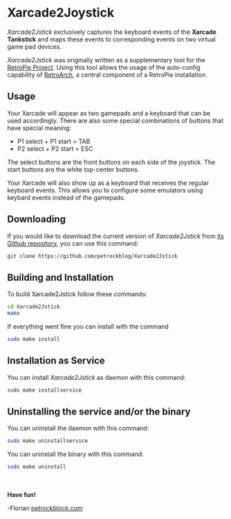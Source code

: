 Xarcade2Joystick
================

_Xarcade2Jstick_ exclusively captures the keyboard events of the __Xarcade Tankstick__ and maps these events to corresponding events on two virtual game pad devices.

_Xarcade2Jstick_ was originally written as a supplementary tool for the [RetroPie Project](http://blog.petrockblock.com/retropie/). Using this tool allows the usage of the auto-config capability of [RetroArch](http://themaister.net/retroarch.html), a central component of a RetroPie installation.

## Usage

Your Xarcade will appear as two gamepads and a keyboard that can be used accordingly. There are also some special combinations of buttons that have special meaning:

* P1 select + P1 start = TAB
* P2 select + P2 start = ESC

The select buttons are the front buttons on each side of the joystick. The start buttons are the white top-center buttons.

Your Xarcade will also show up as a keyboard that receives the regular keyboard events. This allows you to configure some emulators using keybard events instead of the gamepads.

## Downloading

If you would like to download the current version of _Xarcade2Jstick_ from [its Github repository](https://github.com/petrockblog/Xarcade2Joystick), you can use this command:
```bash
git clone https://github.com/petrockblog/Xarcade2Jstick
```

## Building and Installation

To build Xarcade2Jstick follow these commands:
```bash
cd Xarcade2Jstick
make
```

If everything went fine you can install with the command
```bash
sudo make install
```

## Installation as Service

You can install _Xarcade2Jstick_ as daemon with this command:
```bash
sudo make installservice
```

## Uninstalling the service and/or the binary

You can uninstall the daemon with this command:
```bash
sudo make uninstallservice
```

You can uninstall the binary with this command:
```bash
sudo make uninstall
```

<br><br>
__Have fun!__

-Florian [petrockblock.com](http://blog.petrockblock.com)